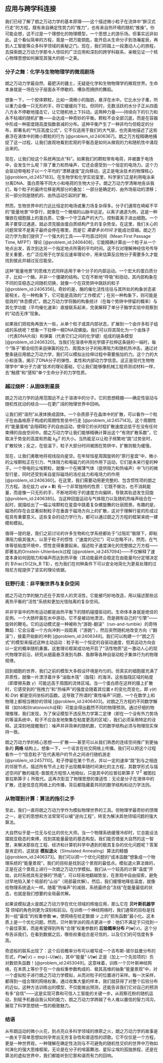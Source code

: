 ## 应用与跨学科连接

我们已经了解了朗之万动力学的基本原理——这个描述微小粒子在流体中“醉汉式行走”的方程，既有来自确定性势力的“推力”，也有来自热环境的随机“推搡”。你可能会想，这不过是一个理想化的物理模型，一个思想上的游乐场。但事实远非如此。这个看似简单的方程，竟是一把万能钥匙，能开启从生命分子到浩瀚星辰，再到人工智能等众多科学领域的奥秘之门。现在，我们将踏上一段激动人心的旅程，去探索朗之万动力学那令人惊叹的广泛应用和深刻的跨学科联系，亲眼见证一个核心物理思想如何展现其强大的统一之美。

### 分子之舞：化学与生物物理学的微观剧场

朗之万动力学最自然、最肥沃的疆土，无疑是化学和生物物理学的微观世界。生命本身就是一场在分子层面永不停歇的、嘈杂而拥挤的舞蹈。

想象一下，一个胶体颗粒，比如一滴微小的脂肪，悬浮在水中。它比水分子重，所以重力会像一只无形的手，将它缓缓向下拉。但同时，无数活跃的水分子正从四面八方永不停歇地撞击它，让它随机地上下抖动。这两种力量——持续向下的引力和永不枯竭的随机扩散——会达成一种奇妙的平衡。颗粒不会全部沉底，而是在容器中形成一种密度随高度指数衰减的分布。这种平衡产生了一种非均匀但稳定的分布，即著名的“气压高度公式”，它不仅适用于我们的大气层，也完美地描述了这些悬浮在液体中的微小颗粒的行为 [@problem_id:2406367]。朗之万方程精确地捕捉了这一过程，让我们直观地看到宏观的平衡态是如何从微观的力和随机性中涌现出来的。

现在，让我们给这个系统再加点“料”。如果我们的颗粒带有电荷，并被置于电场中，会发生什么呢？除了重力和热噪声，它还会感受到一个恒定的电场力。这个力会驱动带电粒子以一个平均的“漂移速度”定向移动，这正是电泳技术的物理核心 [@problem_id:2457183]。在生物学和化学实验室里，科学家们正是利用电泳来分离DNA、蛋白质等不同大小和电荷的生物大分子。朗之万动力学清晰地告诉我们，每个粒子的最终位移是两部分的叠加：一部分是确定的、由外场驱动的漂移；另一部分则是随机的、由热运动引起的扩散。

然而，生物世界中的力远比恒定的电场或重力场复杂得多。分子们通常在崎岖不平的“能量地景”中穿行，就像在一个微缩的山脉中远足。以离子通道为例，这是一种镶嵌在细胞膜上的蛋白质，它像一个守卫森严的大门，控制着离子进出细胞。一个离子要穿过通道，就必须克服由蛋白质结构产生的复杂势垒。在这里，我们关心的问题常常不是离子最终会停在哪里，而是它 *需要多长时间* 才能成功穿越。朗之万动力学为我们提供了一个强大的工具——平均首过时间（Mean First Passage Time, MFPT）理论 [@problem_id:2406408]，它能精确计算出一个粒子从一个地点出发，首次到达另一个指定地点所需的平均时间。这不仅对理解神经信号传导至关重要，也广泛应用于化学反应速率理论中，用来估算反应物分子需要多久才能找到彼此并越过反应能垒。

这种“能量地景”的思维方式同样适用于单个分子的内部运动。一个宏大的蛋白质分子，比如一个酶，并非一个僵硬的结构。它在不断地“呼吸”和扭动，其内部构象在不同的亚稳态之间随机切换，就像一个在双势阱中跳跃的粒子 [@problem_id:2406356]。奇妙的是，酶的催化活性往往与其所处的构象状态紧密相关。在一种构象下，它可能是高效的“工作模式”；在另一种构象下，则可能是低效的“休息模式”。朗之万动力学将酶的构象统计（在每个势阱中停留的概率）与其化学功能（平均催化速率）直接联系起来，完美解释了单分子酶学实验中观察到的“动态无序”现象。

如果我们把视角再放大一些，从单个粒子或其内部状态，扩展到一个由许多粒子组成的系统呢？想象一下拉伸一根DNA双螺旋。我们可以将其简化为一个由珠子（代表DNA片段）和弹簧（代表它们之间的化学键）组成的链条模型 [@problem_id:2406320]。当我们在溶液中用光学镊子拉伸这条链的一端时，每个“珠子”都会经历来自弹簧的拉力、周围水分子的粘滞阻力和随机热冲击。通过对整条链应用朗之万动力学，我们可以模拟出拉伸过程中需要施加的力。这个力的大小和涨落，揭示了DNA分子的弹性、柔性和内部动力学信息。这正是现代生物物理学中“单分子力谱”技术的理论基础，它让我们能够像机械工程师测试材料一样，去“触摸”和“感知”单个生命分子的力学性质。

### 越过烧杯：从固体到星辰

朗之万动力学的适用范围远不止于溶液中的分子。它的思想精髓——确定性驱动与随机性扰动的结合——在更广阔的物理世界中回响。

让我们把“溶剂”从液体换成固体。一个杂质原子在晶体中的扩散，可以看作一个粒子在由晶格原子构成的周期性势垒中行走 [@problem_id:2457143]。这个周期性的“能量蛋格”会阻碍粒子的自由运动，使得它的长时程扩散速度远低于在没有任何束缚的自由空间中。朗之万动力学让我们能够精确计算出这个“有效扩散系数”，它取决于势垒的高度和热能 $k_B T$ 的大小。当热能足以让粒子频繁地“跳”过势垒时，扩散较快；反之，在低温下，粒子大部分时间被困在势阱中，扩散则极为缓慢。

现在，让我们勇敢地将视线投向星空。在年轻恒星周围旋转的“原行星盘”中，微小的尘埃颗粒正在引力、气体阻力和电磁力的共同作用下运动，它们是未来行星的种子。一个带电的尘埃颗粒，就像一个在稀薄气体（提供阻力和热噪声）中飞行的微型行星，同时还受到来自星际磁场的洛伦兹力和电场力的作用 [@problem_id:2406360]。在这里，我们需要动用更完整的、包含惯性项的朗之万方程。洛伦兹力 $q(\mathbf{v} \times \mathbf{B})$ 有一个非常独特的性质：它既不做功，也不消耗能量，而是像一只无形的手，不断地将粒子的速度方向偏转，导致其轨迹发生回旋 [@problem_id:2406385]。当这种回旋运动与气体阻力以及随机热噪声结合在一起时，就描绘出了一幅尘埃颗粒在星盘中跳着复杂螺旋舞的壮丽图景。有趣的是，磁场的存在会显著抑制粒子在垂直于磁场方向上的扩散，这对于理解行星的形成过程具有重要意义。这些复杂的动力学行为，都可以通过朗之万方程的框架来统一建模和模拟。

值得一提的是，我们之前讨论的许多生物和化学系统都处于“过阻尼”极限下，即粘滞阻力极其强大，以至于粒子的惯性（“速度的记忆”）可以忽略不计。然而，在气体等低粘度环境中，惯性变得重要起来。描述粒子速度演化的完整朗之万方程——即著名的Ornstein-Uhlenbeck过程 [@problem_id:2457094]——不仅解释了速度本身如何因阻力和噪声而达到热平衡（其动能最终会稳定在由能量均分定理决定的 $\frac{1}{2}k_B T$），也为我们在何种条件下可以安全地简化为更易处理的过阻尼方程提供了坚实的理论依据。

### 狂野行走：非平衡世界与复杂空间

朗之万动力学的魅力还在于其惊人的灵活性，它能被巧妙地改造，用以描述那些远离热平衡的“活性”系统和更加光怪陆离的复杂空间。

并非宇宙中的所有运动都是由热平衡下的随机碰撞驱动的。生命体本身就是绝佳的反例。一个大肠杆菌在水中游动，它不是被动地漂流，而是拥有自己的“引擎”——旋转的鞭毛。它的运动模式是一种被称为“游跑-翻滚”（run-and-tumble）的奇特舞蹈：它会沿着一个方向冲刺一段距离（“游跑”），然后突然随机地改变方向（“翻滚”），接着开始新的冲刺 [@problem_id:2406349]。我们可以构建一个“朗之万式”的模型来描述这种主动运动：粒子有一个恒定的自驱动速度，但其运动方向会以一定的概率随机重置。这套理论框架成功地开启了“活性物质”这一激动人心的现代物理学前沿，研究从细菌悬浮液到鸟群、鱼群等各种自驱动粒子集体行为的物理规律。

回到细胞的世界，我们之前的模型大多假设环境是均匀的。但真实的细胞膜充满了异质性，就像一片漂浮着许多“油脂木筏”（脂筏）的海洋。这些脂筏区域的粘度（即摩擦系数 $\gamma$）可能远高于周围的流体区域。当一个蛋白质在这样的膜上扩散时，它感受到的“拖拽力”和“热噪声”的强度会随着其位置 $\mathbf{r}$ 的变化而变化，即 $\gamma(\mathbf{r})$ 和 $D(\mathbf{r})$ 都是空间坐标的函数。这导致了所谓的“乘性噪声”问题，一个在数学上和物理上都相当微妙的领域 [@problem_id:2406403]。对朗之万方程的不同数学解释（如Itô和Stratonovich诠释）可能会得出截然不同的物理预测。通过仔细的物理推理，我们发现，为了保证模型不违反热力学第二定律（即在一个没有外力势场的等温系统中，粒子不应自发地聚集在粘度更高的区域），我们必须采用特定的诠释。这深刻地提醒我们：噪声并非简单的随机数，它的数学结构必须与物理现实保持一致。

朗之万动力学的核心思想——扩散——甚至可以从我们熟悉的连续空间推广到更抽象的 **网络** 结构上。想象一下，一个谣言在社交网络上传播。我们可以把这个过程看作一个“信息粒子”在代表用户的节点之间进行随机游走 [@problem_id:2457110]。粒子停留在某个节点，并以一定的速率“跳”到与之相连的邻居节点。描述所有节点上粒子出现概率随时间演化的主方程，其数学形式与描述空间扩散的福克-普朗克方程惊人地相似，只是其中的拉普拉斯算子 $\nabla^2$ 被图拉普拉斯算子 $L$ 所取代。这再次彰显了物理思想的普适性：无论是分子在液体中的扩散，还是信息在网络上的传播，背后都隐藏着共同的数学结构和动力学法则。

### 从物理到计算：算法的指引之手

至此，我们一直将朗之万动力学作为模拟物理世界的工具。但物理学最奇妙的馈赠之一，是它的思想和方法常常可以被“逆向工程”，转变为解决其他领域问题的强大算法。

大自然似乎是一位无与伦比的优化大师。当一个物理系统缓慢冷却时，它总能设法摆脱亚稳态的束缚，找到其能量最低的基态构型。我们能否借鉴大自然的这一智慧，来解决那些在工程、经济和计算机科学中遇到的极其复杂的优化问题呢？答案是肯定的，这就是 **模拟退火**（Simulated Annealing）算法的精髓 [@problem_id:2406373]。我们可以把一个优化问题的“成本函数”想象成一个物理系统的“能量景观”，我们的目标是找到这个景观的最低点。模拟退火算法做的，正是在这个景观上进行一次朗之万动力学模拟。我们从一个较高的计算“温度”开始，此时系统具有足够的“热能”，可以轻易地翻越势垒，在景观中自由探索，避免过早地陷入某个局部的“山谷”（局部最优解）。然后，我们缓慢地降低温度，就像给物理系统退火一样。随着“热噪声”的减弱，系统最终会“冻结”在能量最低的状态，也就是我们想要的全局最优解。

如果说模拟退火是朗之万动力学在优化领域的辉煌应用，那么它在 **贝叶斯机器学习** 领域的角色则更为深刻和前沿。在训练一个神经网络时，我们通常的目标是找到一组“最佳”的权重参数 $\mathbf{w}$，使网络在给定数据 $\mathcal{D}$ 上的“损失函数”最小化。这本质上是一个优化问题。然而，贝叶斯学派的观点更进一步：他们不满足于只找到一个最佳答案，而是希望得到所有“合理”权重参数的 **后验概率分布** $P(\mathbf{w}|\mathcal{D})$。这个分布告诉我们，在看到数据之后，哪些权重组合是可信的，以及它们的可信度有多高。

奇迹般的联系出现了：这个后验概率分布可以被写成一个吉布斯-玻尔兹曼分布的形式，$P(\mathbf{w}|\mathcal{D}) \propto \exp(-U(\mathbf{w}))$，其中“能量” $U(\mathbf{w})$ 正是（加上一个先验项的）负对数损失函数！[@problem_id:2453049]。这意味着，训练一个贝叶斯神经网络，在本质上等价于在一个由权重参数构成的、极其高维的抽象“能量景观”中，对一个虚拟粒子进行朗之万动力学模拟，从而对粒子的位置进行采样。每一次采样，都得到一组合理的网络权重。通过收集大量的样本，我们就获得了对整个后验分布的近似。这种方法训练出的模型，不仅能做出预测，还能告诉我们它对自己的预测有多“自信”——这是实现可靠和可信人工智能的关键一步。从观察花粉的随机运动，到赋予机器自我认知的能力，朗之万动力学跨越了令人难以置信的智力鸿沟，展现了科学思想统一性的极致魅力。

### 结语

从布朗运动的微小火花，到点亮众多科学领域的燎原之火，朗之万动力学的故事是一曲关于简单思想如何孕育出无穷复杂性和普适性的颂歌。它不仅仅是一个方程，更是一种世界观，一种理解在确定性法则与不可避免的随机性交织的世界中万物如何演化的强大思维框架。无论是在分子的喧嚣舞池、星际尘埃的孤独旅程，还是在算法的虚拟世界中，我们都能听到它那和谐而有力的回响。